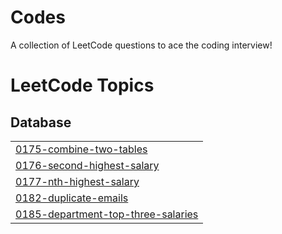 # Codes
A collection of LeetCode questions to ace the coding interview!
<!---LeetCode Topics Start-->
# LeetCode Topics
## Database
|  |
| ------- |
| [0175-combine-two-tables](https://github.com/Srujana0629/Codes/tree/master/0175-combine-two-tables) |
| [0176-second-highest-salary](https://github.com/Srujana0629/Codes/tree/master/0176-second-highest-salary) |
| [0177-nth-highest-salary](https://github.com/Srujana0629/Codes/tree/master/0177-nth-highest-salary) |
| [0182-duplicate-emails](https://github.com/Srujana0629/Codes/tree/master/0182-duplicate-emails) |
| [0185-department-top-three-salaries](https://github.com/Srujana0629/Codes/tree/master/0185-department-top-three-salaries) |
<!---LeetCode Topics End-->
